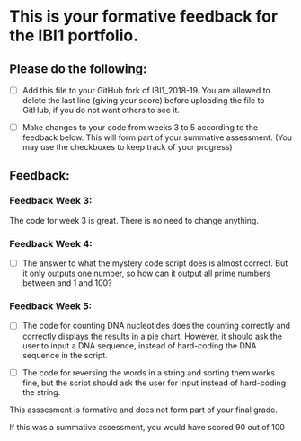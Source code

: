 # This is your formative feedback for the IBI1 portfolio.


## Please do the following:

- [ ] Add this file to your GitHub fork of IBI1_2018-19. You are allowed to delete the last line (giving your score) before uploading the file to GitHub, if you do not want others to see it. 
- [ ] Make changes to your code from weeks 3 to 5 according to the feedback below. This will form part of your summative assessment. (You may use the checkboxes to keep track of your progress) 


## Feedback:

### Feedback Week 3:

The code for week 3 is great. There is no need to change anything.

### Feedback Week 4:

- [ ] The answer to what the mystery code script does is almost correct. But it only outputs one number, so how can it output all prime numbers between and 1 and 100?

### Feedback Week 5:

- [ ]  The code for counting DNA nucleotides does the counting correctly and correctly displays the results in a pie chart. However, it should ask the user to input a DNA sequence, instead of hard-coding the DNA sequence in the script.

- [ ] The code for reversing the words in a string and sorting them works fine, but the script should ask the user for input instead of hard-coding the string.



This asssesment is formative and does not form part of your final grade. 

If this was a summative assessment, you would have scored 90 out of 100










